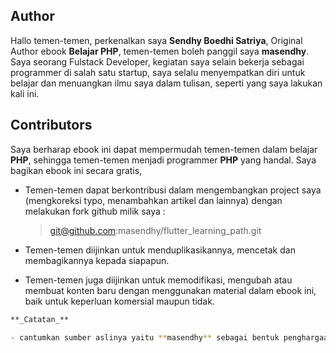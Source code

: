 ## Author

Hallo temen-temen, perkenalkan saya **Sendhy Boedhi Satriya**, Original Author ebook **Belajar PHP**, temen-temen boleh panggil saya **masendhy**. Saya seorang Fulstack Developer, kegiatan saya selain bekerja sebagai programmer di salah satu startup, saya selalu menyempatkan diri untuk belajar dan menuangkan ilmu saya dalam tulisan, seperti yang saya lakukan kali ini.

## Contributors

Saya berharap ebook ini dapat mempermudah temen-temen dalam belajar **PHP**, sehingga temen-temen menjadi programmer **PHP** yang handal.
Saya bagikan ebook ini secara gratis,

- Temen-temen dapat berkontribusi dalam mengembangkan project saya (mengkoreksi typo, menambahkan artikel dan lainnya) dengan melakukan fork github milik saya :

  > git@github.com:masendhy/flutter_learning_path.git

- Temen-temen diijinkan untuk menduplikasikannya, mencetak dan membagikannya kepada siapapun.
- Temen-temen juga diijinkan untuk memodifikasi, mengubah atau membuat konten baru dengan menggunakan material dalam ebook ini, baik untuk keperluan komersial maupun tidak.

```zsh
**_Catatan_**

- cantumkan sumber aslinya yaitu **masendhy** sebagai bentuk penghargaan terhadap kekayaan intelektual terhadap seseorang.

```
